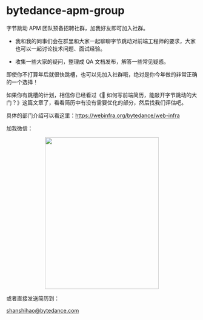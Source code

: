 # bytedance-apm-group
字节跳动 APM 团队预备招聘社群，加我好友即可加入社群。

- 我和我的同事们会在群里和大家一起聊聊字节跳动对前端工程师的要求，大家也可以一起讨论技术问题、面试经验。

- 收集一些大家的疑问，整理成 QA 文档发布，解答一些常见疑惑。

即使你不打算年后就很快跳槽，也可以先加入社群哦，绝对是你今年做的非常正确的一个选择！

如果你有跳槽的计划，相信你已经看过《🚀 如何写前端简历，能敲开字节跳动的大门？》这篇文章了，看看简历中有没有需要优化的部分，然后找我们评估吧。

具体的部门介绍可以看这里：https://webinfra.org/bytedance/web-infra

加我微信：

<div align=center><img src="https://ssh-1300257814.cos.ap-shanghai.myqcloud.com/qr.jpg" width="300" height="400"/></div>

或者直接发送简历到：

shanshihao@bytedance.com
